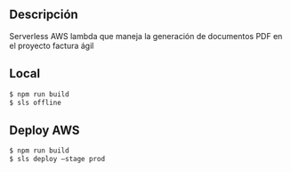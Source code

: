 ## Descripción

Serverless AWS lambda que maneja la generación de documentos PDF en el proyecto factura ágil

## Local

```bash
$ npm run build
$ sls offline
```

## Deploy AWS

```bash
$ npm run build
$ sls deploy —stage prod
```